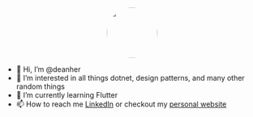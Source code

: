 
<div id="header" align="center">
  <img src="https://i.giphy.com/media/v1.Y2lkPTc5MGI3NjExNmJyOG5qc203OXl6MWVvNHY2eWhrczV3a3c1d2Qyanc3c3VqZjRhayZlcD12MV9pbnRlcm5hbF9naWZfYnlfaWQmY3Q9Zw/bGgsc5mWoryfgKBx1u/giphy.gif" width="100" style="border-radius: 50%;"/>
</div>

- 👋 Hi, I’m @deanher
- 👀 I’m interested in all things dotnet, design patterns, and many other random things
- 🌱 I’m currently learning Flutter
- 📫 How to reach me [LinkedIn](https://linkedin.com/in/dean-herringer) or checkout my [personal website](https://dherringer.com)

<!---
deanher/deanher is a ✨ special ✨ repository because its `README.md` (this file) appears on your GitHub profile.
You can click the Preview link to take a look at your changes.
--->

